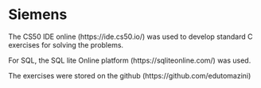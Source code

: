 # Siemens

<p>The CS50 IDE online (https://ide.cs50.io/) was used to develop standard C exercises for solving the problems.

<p>For SQL, the SQL lite Online platform (https://sqliteonline.com/) was used.

<p>The exercises were stored on the github (https://github.com/edutomazini)
